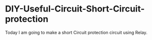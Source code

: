 # DIY-Useful-Circuit-Short-Circuit-protection
Today I am going to make a short Circuit protection circuit using Relay.
